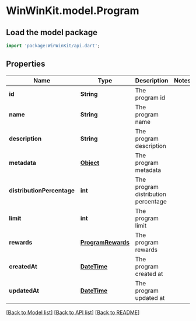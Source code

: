 # WinWinKit.model.Program

## Load the model package
```dart
import 'package:WinWinKit/api.dart';
```

## Properties
Name | Type | Description | Notes
------------ | ------------- | ------------- | -------------
**id** | **String** | The program id | 
**name** | **String** | The program name | 
**description** | **String** | The program description | 
**metadata** | [**Object**](.md) | The program metadata | 
**distributionPercentage** | **int** | The program distribution percentage | 
**limit** | **int** | The program limit | 
**rewards** | [**ProgramRewards**](ProgramRewards.md) | The program rewards | 
**createdAt** | [**DateTime**](DateTime.md) | The program created at | 
**updatedAt** | [**DateTime**](DateTime.md) | The program updated at | 

[[Back to Model list]](../README.md#documentation-for-models) [[Back to API list]](../README.md#documentation-for-api-endpoints) [[Back to README]](../README.md)


